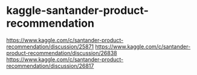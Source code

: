 # kaggle-santander-product-recommendation
https://www.kaggle.com/c/santander-product-recommendation/discussion/25871
https://www.kaggle.com/c/santander-product-recommendation/discussion/26838
https://www.kaggle.com/c/santander-product-recommendation/discussion/26817
